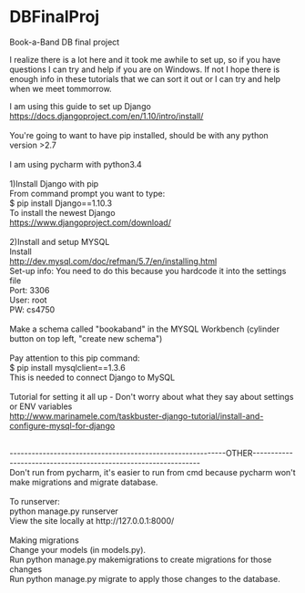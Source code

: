 # DBFinalProj
Book-a-Band DB final project


I realize there is a lot here and it took me awhile to set up, so if you have questions I can try and help if you are on Windows. If not I hope there is enough info in these tutorials that we can sort it out or I can try and help when we meet tommorrow.<br/>

I am using this guide to set up Django<br/>
https://docs.djangoproject.com/en/1.10/intro/install/<br/>
<br/>
You're going to want to have pip installed, should be with any python version >2.7<br/>
<br/>
I am using pycharm with python3.4<br/>
<br/>
1)Install Django with pip<br/>
From command prompt you want to type:<br/>
  $ pip install Django==1.10.3<br/>
To install the newest Django<br/>
https://www.djangoproject.com/download/<br/>
<br/>
2)Install and setup MYSQL<br/>
Install<br/>
http://dev.mysql.com/doc/refman/5.7/en/installing.html<br/>
Set-up info: You need to do this because you hardcode it into the settings file<br/>
  Port: 3306<br/>
  User: root<br/>
  PW: cs4750<br/>
<br/>
Make a schema called "bookaband" in the MYSQL Workbench (cylinder button on top left, "create new schema")<br/>
<br/>
Pay attention to this pip command:<br/>
  $ pip install mysqlclient==1.3.6<br/>
This is needed to connect Django to MySQL<br/>
<br/>
Tutorial for setting it all up - Don't worry about what they say about settings or ENV variables<br/>
http://www.marinamele.com/taskbuster-django-tutorial/install-and-configure-mysql-for-django<br/>


<br/>
-----------------------------------------------------------OTHER---------------------------------------------------------------
<br/>
Don't run from pycharm, it's easier to run from cmd because pycharm won't make migrations and migrate database.<br/>
<br/>
To runserver:<br/>
  python manage.py runserver<br/>
  View the site locally at http://127.0.0.1:8000/<br/>
<br/>
Making migrations<br/>
  Change your models (in models.py).<br/>
  Run python manage.py makemigrations to create migrations for those changes<br/>
  Run python manage.py migrate to apply those changes to the database.<br/>
  


